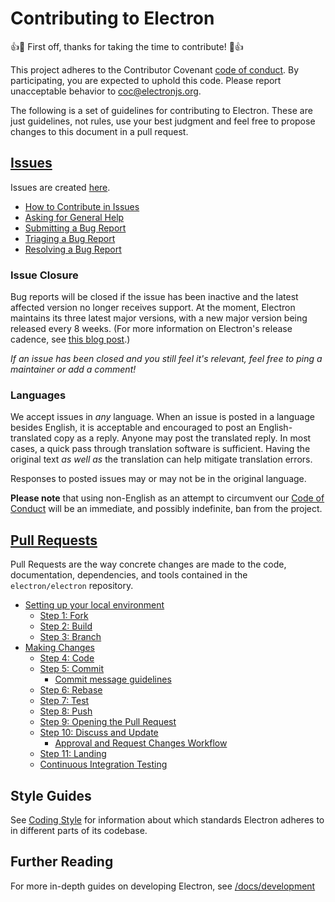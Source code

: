 # Contributing to Electron

:+1::tada: First off, thanks for taking the time to contribute! :tada::+1:

This project adheres to the Contributor Covenant [code of conduct](CODE_OF_CONDUCT.md).
By participating, you are expected to uphold this code. Please report unacceptable
behavior to coc@electronjs.org.

The following is a set of guidelines for contributing to Electron.
These are just guidelines, not rules, use your best judgment and feel free to
propose changes to this document in a pull request.

## [Issues](https://electronjs.org/docs/development/issues)

Issues are created [here](https://github.com/electron/electron/issues/new).

- [How to Contribute in Issues](https://electronjs.org/docs/development/issues#how-to-contribute-in-issues)
- [Asking for General Help](https://electronjs.org/docs/development/issues#asking-for-general-help)
- [Submitting a Bug Report](https://electronjs.org/docs/development/issues#submitting-a-bug-report)
- [Triaging a Bug Report](https://electronjs.org/docs/development/issues#triaging-a-bug-report)
- [Resolving a Bug Report](https://electronjs.org/docs/development/issues#resolving-a-bug-report)

### Issue Closure

Bug reports will be closed if the issue has been inactive and the latest affected version no longer receives support. At the moment, Electron maintains its three latest major versions, with a new major version being released every 8 weeks. (For more information on Electron's release cadence, see [this blog post](https://electronjs.org/blog/8-week-cadence).)

_If an issue has been closed and you still feel it's relevant, feel free to ping a maintainer or add a comment!_

### Languages

We accept issues in _any_ language.
When an issue is posted in a language besides English, it is acceptable and encouraged to post an English-translated copy as a reply.
Anyone may post the translated reply.
In most cases, a quick pass through translation software is sufficient.
Having the original text _as well as_ the translation can help mitigate translation errors.

Responses to posted issues may or may not be in the original language.

**Please note** that using non-English as an attempt to circumvent our [Code of Conduct](https://github.com/electron/electron/blob/main/CODE_OF_CONDUCT.md) will be an immediate, and possibly indefinite, ban from the project.

## [Pull Requests](https://electronjs.org/docs/development/pull-requests)

Pull Requests are the way concrete changes are made to the code, documentation,
dependencies, and tools contained in the `electron/electron` repository.

- [Setting up your local environment](https://electronjs.org/docs/development/pull-requests#setting-up-your-local-environment)
  - [Step 1: Fork](https://electronjs.org/docs/development/pull-requests#step-1-fork)
  - [Step 2: Build](https://electronjs.org/docs/development/pull-requests#step-2-build)
  - [Step 3: Branch](https://electronjs.org/docs/development/pull-requests#step-3-branch)
- [Making Changes](https://electronjs.org/docs/development/pull-requests#making-changes)
  - [Step 4: Code](https://electronjs.org/docs/development/pull-requests#step-4-code)
  - [Step 5: Commit](https://electronjs.org/docs/development/pull-requests#step-5-commit)
    - [Commit message guidelines](https://electronjs.org/docs/development/pull-requests#commit-message-guidelines)
  - [Step 6: Rebase](https://electronjs.org/docs/development/pull-requests#step-6-rebase)
  - [Step 7: Test](https://electronjs.org/docs/development/pull-requests#step-7-test)
  - [Step 8: Push](https://electronjs.org/docs/development/pull-requests#step-8-push)
  - [Step 9: Opening the Pull Request](https://electronjs.org/docs/development/pull-requests#step-9-opening-the-pull-request)
  - [Step 10: Discuss and Update](https://electronjs.org/docs/development/pull-requests#step-10-discuss-and-update)
    - [Approval and Request Changes Workflow](https://electronjs.org/docs/development/pull-requests#approval-and-request-changes-workflow)
  - [Step 11: Landing](https://electronjs.org/docs/development/pull-requests#step-11-landing)
  - [Continuous Integration Testing](https://electronjs.org/docs/development/pull-requests#continuous-integration-testing)

## Style Guides

See [Coding Style](https://electronjs.org/docs/development/coding-style) for information about which standards Electron adheres to in different parts of its codebase.

## Further Reading

For more in-depth guides on developing Electron, see
[/docs/development](/docs/development/README.md)
